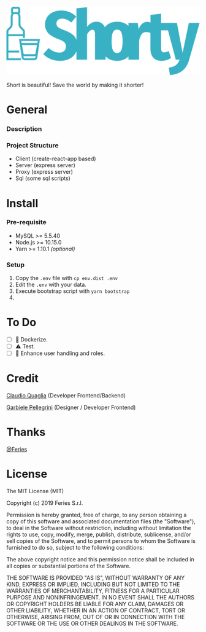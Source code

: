 ![alt text](./client/public/img/logo.svg)

Short is beautiful! Save the world by making it shorter!

# General
### Description

### Project Structure
- Client (create-react-app based)
- Server (express server)
- Proxy (express server)
- Sql (some sql scripts)

# Install
### Pre-requisite
- MySQL >= 5.5.40
- Node.js >= 10.15.0
- Yarn >= 1.10.1 *(optional)*

### Setup
1. Copy the `.env` file with `cp env.dist .env`
2. Edit the `.env` with your data.
3. Execute bootstrap script with `yarn bootstrap`
4. 

# To Do
- [ ] 🐳 Dockerize.
- [ ] ⚠️ Test.
- [ ] 🚨 Enhance user handling and roles.

# Credit

[Claudio Quaglia](https://github.com/claudioquaglia) (Developer Frontend/Backend)

[Garbiele Pellegrini](https://github.com/gabrielepellegrini) (Designer / Developer Frontend)


# Thanks
[@Feries](https://www.feries.it)

# License
The MIT License (MIT)

Copyright (c) 2019 Feries S.r.l.

Permission is hereby granted, free of charge, to any person obtaining a copy of this software and associated documentation files (the "Software"), to deal in the Software without restriction, including without limitation the rights to use, copy, modify, merge, publish, distribute, sublicense, and/or sell copies of the Software, and to permit persons to whom the Software is furnished to do so, subject to the following conditions:

The above copyright notice and this permission notice shall be included in all copies or substantial portions of the Software.

THE SOFTWARE IS PROVIDED "AS IS", WITHOUT WARRANTY OF ANY KIND, EXPRESS OR IMPLIED, INCLUDING BUT NOT LIMITED TO THE WARRANTIES OF MERCHANTABILITY, FITNESS FOR A PARTICULAR PURPOSE AND NONINFRINGEMENT. IN NO EVENT SHALL THE AUTHORS OR COPYRIGHT HOLDERS BE LIABLE FOR ANY CLAIM, DAMAGES OR OTHER LIABILITY, WHETHER IN AN ACTION OF CONTRACT, TORT OR OTHERWISE, ARISING FROM, OUT OF OR IN CONNECTION WITH THE SOFTWARE OR THE USE OR OTHER DEALINGS IN THE SOFTWARE.
